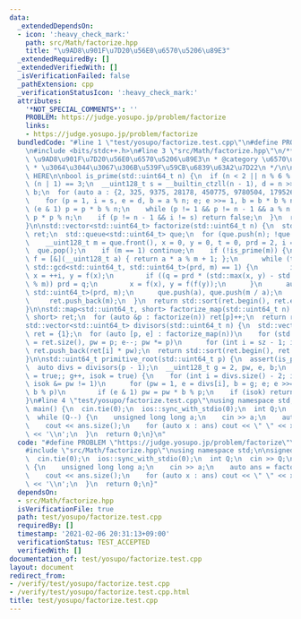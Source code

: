```yaml
---
data:
  _extendedDependsOn:
  - icon: ':heavy_check_mark:'
    path: src/Math/factorize.hpp
    title: "\u9AD8\u901F\u7D20\u56E0\u6570\u5206\u89E3"
  _extendedRequiredBy: []
  _extendedVerifiedWith: []
  _isVerificationFailed: false
  _pathExtension: cpp
  _verificationStatusIcon: ':heavy_check_mark:'
  attributes:
    '*NOT_SPECIAL_COMMENTS*': ''
    PROBLEM: https://judge.yosupo.jp/problem/factorize
    links:
    - https://judge.yosupo.jp/problem/factorize
  bundledCode: "#line 1 \"test/yosupo/factorize.test.cpp\"\n#define PROBLEM \"https://judge.yosupo.jp/problem/factorize\"\
    \n#include <bits/stdc++.h>\n#line 3 \"src/Math/factorize.hpp\"\n/**\n * @title\
    \ \u9AD8\u901F\u7D20\u56E0\u6570\u5206\u89E3\n * @category \u6570\u5B66\n *  O(N^(1/4))\n\
    \ * \u3064\u3044\u3067\u306B\u539F\u59CB\u6839\u63A2\u7D22\n */\n\n// BEGIN CUT\
    \ HERE\n\nbool is_prime(std::uint64_t n) {\n  if (n < 2 || n % 6 % 4 != 1) return\
    \ (n | 1) == 3;\n  __uint128_t s = __builtin_ctzll(n - 1), d = n >> s, p, i, e,\
    \ b;\n  for (auto a : {2, 325, 9375, 28178, 450775, 9780504, 1795265022}) {\n\
    \    for (p = 1, i = s, e = d, b = a % n; e; e >>= 1, b = b * b % n)\n      if\
    \ (e & 1) p = p * b % n;\n    while (p != 1 && p != n - 1 && a % n && i--) p =\
    \ p * p % n;\n    if (p != n - 1 && i != s) return false;\n  }\n  return true;\n\
    }\n\nstd::vector<std::uint64_t> factorize(std::uint64_t n) {\n  std::vector<std::uint64_t>\
    \ ret;\n  std::queue<std::uint64_t> que;\n  for (que.push(n); !que.empty();) {\n\
    \    __uint128_t m = que.front(), x = 0, y = 0, t = 0, prd = 2, i = 1, q;\n  \
    \  que.pop();\n    if (m == 1) continue;\n    if (!is_prime(m)) {\n      auto\
    \ f = [&](__uint128_t a) { return a * a % m + 1; };\n      while (t++ % 40 ||\
    \ std::gcd<std::uint64_t, std::uint64_t>(prd, m) == 1) {\n        if (x == y)\
    \ x = ++i, y = f(x);\n        if ((q = prd * (std::max(x, y) - std::min(x, y))\
    \ % m)) prd = q;\n        x = f(x), y = f(f(y));\n      }\n      auto a = std::gcd<std::uint64_t,\
    \ std::uint64_t>(prd, m);\n      que.push(a), que.push(m / a);\n    } else\n \
    \     ret.push_back(m);\n  }\n  return std::sort(ret.begin(), ret.end()), ret;\n\
    }\n\nstd::map<std::uint64_t, short> factorize_map(std::uint64_t n) {\n  std::map<std::uint64_t,\
    \ short> ret;\n  for (auto &p : factorize(n)) ret[p]++;\n  return ret;\n}\n\n\
    std::vector<std::uint64_t> divisors(std::uint64_t n) {\n  std::vector<std::uint64_t>\
    \ ret = {1};\n  for (auto [p, e] : factorize_map(n))\n    for (std::uint64_t sz\
    \ = ret.size(), pw = p; e--; pw *= p)\n      for (int i = sz - 1; i >= 0; i--)\
    \ ret.push_back(ret[i] * pw);\n  return std::sort(ret.begin(), ret.end()), ret;\n\
    }\n\nstd::uint64_t primitive_root(std::uint64_t p) {\n  assert(is_prime(p));\n\
    \  auto divs = divisors(p - 1);\n  __uint128_t g = 2, pw, e, b;\n  for (bool isok\
    \ = true;; g++, isok = true) {\n    for (int i = divs.size() - 2; i && isok; i--,\
    \ isok &= pw != 1)\n      for (pw = 1, e = divs[i], b = g; e; e >>= 1, b = b *\
    \ b % p)\n        if (e & 1) pw = pw * b % p;\n    if (isok) return g;\n  }\n\
    }\n#line 4 \"test/yosupo/factorize.test.cpp\"\nusing namespace std;\n\nsigned\
    \ main() {\n  cin.tie(0);\n  ios::sync_with_stdio(0);\n  int Q;\n  cin >> Q;\n\
    \  while (Q--) {\n    unsigned long long a;\n    cin >> a;\n    auto ans = factorize(a);\n\
    \    cout << ans.size();\n    for (auto x : ans) cout << \" \" << x;\n    cout\
    \ << '\\n';\n  }\n  return 0;\n}\n"
  code: "#define PROBLEM \"https://judge.yosupo.jp/problem/factorize\"\n#include <bits/stdc++.h>\n\
    #include \"src/Math/factorize.hpp\"\nusing namespace std;\n\nsigned main() {\n\
    \  cin.tie(0);\n  ios::sync_with_stdio(0);\n  int Q;\n  cin >> Q;\n  while (Q--)\
    \ {\n    unsigned long long a;\n    cin >> a;\n    auto ans = factorize(a);\n\
    \    cout << ans.size();\n    for (auto x : ans) cout << \" \" << x;\n    cout\
    \ << '\\n';\n  }\n  return 0;\n}"
  dependsOn:
  - src/Math/factorize.hpp
  isVerificationFile: true
  path: test/yosupo/factorize.test.cpp
  requiredBy: []
  timestamp: '2021-02-06 20:31:13+09:00'
  verificationStatus: TEST_ACCEPTED
  verifiedWith: []
documentation_of: test/yosupo/factorize.test.cpp
layout: document
redirect_from:
- /verify/test/yosupo/factorize.test.cpp
- /verify/test/yosupo/factorize.test.cpp.html
title: test/yosupo/factorize.test.cpp
---
```

